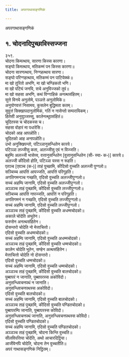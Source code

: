 ```yaml
---
title: अपरगाथासङ्गणिकं

---
```

अपरगाथासङ्गणिकं  


## १. चोदनादिपुच्छाविस्सज्जना

३५९.  
चोदना किमत्थाय, सारणा किस्स कारणा।  
सङ्घो किमत्थाय, मतिकम्मं पन किस्स कारणा॥  
चोदना सारणत्थाय, निग्गहत्थाय सारणा।  
सङ्घो परिग्गहत्थाय, मतिकम्मं पन पाटियेक्कं॥  
मा खो तुरितो अभणि, मा खो चण्डिकतो भणि।  
मा खो पटिघं जनयि, सचे अनुविज्जको तुवं॥  
मा खो सहसा अभणि, कथं विग्गाहिकं अनत्थसंहितम्।  
सुत्ते विनये अनुलोमे, पञ्ञत्ते अनुलोमिके॥  
अनुयोगवत्तं निसामय, कुसलेन बुद्धिमता कतम्।  
सुवुत्तं सिक्खापदानुलोमिकं, गतिं न नासेन्तो सम्परायिकम्।  
हितेसी अनुयुञ्जस्सु, कालेनत्थूपसंहितं॥  
चुदितस्स च चोदकस्स च।  
सहसा वोहारं मा पधारेसि।  
चोदको आह आपन्नोति।  
चुदितको आह अनापन्नोति॥  
उभो अनुक्खिपन्तो, पटिञ्ञानुसन्धितेन कारये।  
पटिञ्ञा लज्जीसु कता, अलज्जीसु एवं न विज्जति।  
बहुम्पि अलज्जी भासेय्य, वत्तानुसन्धितेन [वुत्तानुसन्धितेन (सी॰ स्या॰ क॰)] कारये॥  
अलज्जी कीदिसो होति, पटिञ्ञा यस्स न रूहति।  
एतञ्च [एवञ्च (क॰)] ताहं पुच्छामि, कीदिसो वुच्चति अलज्जी पुग्गलो॥  
सञ्चिच्च आपत्तिं आपज्जति, आपत्तिं परिगूहति।  
अगतिगमनञ्च गच्छति, एदिसो वुच्चति अलज्जीपुग्गलो॥  
सच्चं अहम्पि जानामि, एदिसो वुच्चति अलज्जीपुग्गलो।  
अञ्ञञ्च ताहं पुच्छामि, कीदिसो वुच्चति लज्जीपुग्गलो॥  
सञ्चिच्च आपत्तिं नापज्जति, आपत्तिं न परिगूहति।  
अगतिगमनं न गच्छति, एदिसो वुच्चति लज्जीपुग्गलो॥  
सच्चं अहम्पि जानामि, एदिसो वुच्चति लज्जीपुग्गलो।  
अञ्ञञ्च ताहं पुच्छामि, कीदिसो वुच्चति अधम्मचोदको॥  
अकाले चोदेति अभूतेन।  
फरुसेन अनत्थसंहितेन।  
दोसन्तरो चोदेति नो मेत्ताचित्तो।  
एदिसो वुच्चति अधम्मचोदको॥  
सच्चं अहम्पि जानामि, एदिसो वुच्चति अधम्मचोदको।  
अञ्ञञ्च ताहं पुच्छामि, कीदिसो वुच्चति धम्मचोदको॥  
कालेन चोदेति भूतेन, सण्हेन अत्थसंहितेन।  
मेत्ताचित्तो चोदेति नो दोसन्तरो।  
एदिसो वुच्चति धम्मचोदको॥  
सच्चं अहम्पि जानामि, एदिसो वुच्चति धम्मचोदको।  
अञ्ञञ्च ताहं पुच्छामि, कीदिसो वुच्चति बालचोदको॥  
पुब्बापरं न जानाति, पुब्बापरस्स अकोविदो।  
अनुसन्धिवचनपथं न जानाति।  
अनुसन्धिवचनपथस्स अकोविदो।  
एदिसो वुच्चति बालचोदको॥  
सच्चं अहम्पि जानामि, एदिसो वुच्चति बालचोदको।  
अञ्ञञ्च ताहं पुच्छामि, कीदिसो वुच्चति पण्डितचोदको॥  
पुब्बापरम्पि जानाति, पुब्बापरस्स कोविदो।  
अनुसन्धिवचनपथं जानाति, अनुसन्धिवचनपथस्स कोविदो।  
एदिसो वुच्चति पण्डितचोदको॥  
सच्चं अहम्पि जानामि, एदिसो वुच्चति पण्डितचोदको।  
अञ्ञञ्च ताहं पुच्छामि, चोदना किन्ति वुच्चति॥  
सीलविपत्तिया चोदेति, अथो आचारदिट्ठिया।  
आजीवेनपि चोदेति, चोदना तेन वुच्चतीति॥  
अपरं गाथासङ्गणिकं निट्ठितम्।  